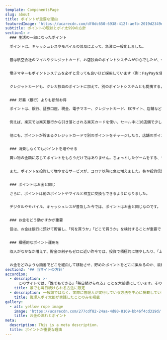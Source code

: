```yaml
---
template: ComponentsPage
slug: about
title: ポイントが重要な理由
featuredImage: 'https://ucarecdn.com/df0dc650-6938-412f-aefb-2019d2349e13/'
subtitle: ポイントの現状とポイ太999の方針
section1: >
  ### 生活の一部になったポイント

  ポイントは、キャッシュレスやモバイルの普及によって、急激に一般化しました。


  昔は航空会社のマイルやクレジットカード、お店独自のポイントシステムが中心でしたが、今はコンビニでもドラッグストアでもスーパーでもデパートでも、貯めるポイントを選べるようになりました（例：TポイントやPonta、楽天ポイント、dポイント）


  電子マネーもポイントシステムを必ずと言っても良いほど採用しています（例：PayPayを使うとTポイント、auペイを使うとPontaが貯まる、など）


  クレジットカードも、クレカ独自のポイントに加えて、別のポイントシステムとも提携するようになりました。さらに、最近はSUICAやPASMOなどの交通系カードでもポイントが貯まります。


  ### 貯蓄（銀行）よりも断然お得

  ポイントは、銀行、証券口座、現金、電子マネー、クレジットカード、ECサイト、店舗など、お金を使ったり貯めたりするあらゆる場所で、何段階にも渡って、貯まっていきます。


  例えば、楽天では楽天銀行から引き落とされる楽天カードを使い、セール中に10店舗で少しずつ買い物をすると、ポイントは15倍、20倍、と膨らんでいきます。


  他にも、ポイントが貯まるクレジットカードで別のポイントをチャージしたり、店舗のポイントとクレカのポイントとPontaを3重取りする、キャンペーンやクーポンを使って10倍のポイントをGETする、など、上手に活用すると利回りは１０パーセントを超えることも。


  ### 消費しなくてもポイントを増やせる

  買い物の金額に応じてポイントをもらうだけではありません。ちょっとしたゲームをする、リンクをクリックしてサイトにアクセスする、毎日アプリを開くなど、スキマ時間を使ってポイントを増やすこともできます。


  また、ポイントを投資して増やせるサービスが、コロナ以降に急に増えました。株や投資信託のような投資先を選び、ポイント数を預けたり引き出したりできます。


  ### ポイントはお金と同じ

  さらに、ポイントは他のポイントやマイルと相互に交換もできるようになりました。


  デジタルやモバイル、キャッシュレスが普及した今では、ポイントはお金と同じなのです。


  ### お金をどう動かすかが重要

  昔は、お金は銀行に預けて貯蓄し、「何を買うか」「どこで買うか」を検討することが重要でしたが、銀行の利子はゼロに等しく、商品の違いや価格の差もあまりなくなってきました。そのため、今は「何で支払うか」「お金をどう経由させるか」の方が重要です。


  ### 積極的なポイント運用を

  収入がなかなか増えず、貯金の利子もゼロに近い昨今では、投資で積極的に増やしたり、「上手に支払う」ことでポイントを貯め、収入に還元していくことが重要です。このうち、投資は勉強が必要でリスクも高いですが、投資と違ってポイント活用は誰でもでき、リスクはありません。貯まったポイントで投資の勉強をすることもできます。


  お金をどのような順番でどこを経由して移動させ、貯めたポイントをどこに集めるのか、最終的にいつどう使うのか、という方針を固めると良いでしょう。当サイトの管理人は、そのための研究と実践を続けています。
section2: '## 当サイトの方針'
accordion:
  - description: >-
      このサイトでは、「誰でもできる」「毎日続けられる」ことを大前提にしています。そのため、クレジットカードに申し込んだり、資料請求をすることで一時的にたくさんのポイントを獲得する方法や、自分のブログを作って広告を掲載したり、アフィリエイトのリンクを掲載する、といった専門知識が必要となることは対象にしません。
    title: 誰でも毎日続けられる方法に限定
  - description: 一般論ではなく、実際に管理人が実行している方法を中心に掲載していきます。
    title: 管理人ポイ太郎が実践したことのみを掲載
gallery:
  - alt: yellow rope image
    image: 'https://ucarecdn.com/277cdf82-24aa-4d80-8169-bb46f4cd319d/'
    title: お金の流れとポイント
meta:
  description: This is a meta description.
  title: ポイントが重要な理由
---
```


